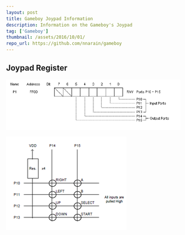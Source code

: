 ```yaml
---
layout: post
title: Gameboy Joypad Information
description: Information on the Gameboy's Joypad
tag: ['Gameboy']
thumbnail: /assets/2016/10/01/
repo_url: https://github.com/nnarain/gameboy
---
```


Joypad Register
---------------

![Image not found!](/assets/2016/10/01/joypad-register.png)

![Image not found!](/assets/2016/10/01/joypad-input-matrix.png)
